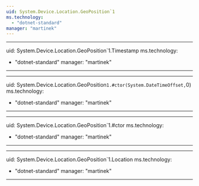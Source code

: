 ```yaml
---
uid: System.Device.Location.GeoPosition`1
ms.technology: 
  - "dotnet-standard"
manager: "martinek"
---
```


---
uid: System.Device.Location.GeoPosition`1.Timestamp
ms.technology: 
  - "dotnet-standard"
manager: "martinek"
---

---
uid: System.Device.Location.GeoPosition`1.#ctor(System.DateTimeOffset,`0)
ms.technology: 
  - "dotnet-standard"
manager: "martinek"
---

---
uid: System.Device.Location.GeoPosition`1.#ctor
ms.technology: 
  - "dotnet-standard"
manager: "martinek"
---

---
uid: System.Device.Location.GeoPosition`1.Location
ms.technology: 
  - "dotnet-standard"
manager: "martinek"
---
